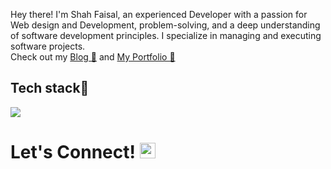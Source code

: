 Hey there! I'm Shah Faisal, an experienced Developer with a passion for Web design and Development, problem-solving, and a deep understanding of software development principles. I specialize in managing and executing software projects.<br>Check out my <a href="https://shahblogg.netlify.app/">Blog 📒<a/> and 
 <a href="https://shahfaisalh.netlify.app/">My Portfolio 🎉<a/>


##  Tech stack💼

<p align="left">
  <a href="https://skillicons.dev">
    <img src="https://skillicons.dev/icons?i=html,css,sass,tailwind,js,ts,react,nextjs,astro,threejs,nodejs,express,mongodb,django,py,kali,aws,xd,figma,webflow,blender" />
  </a>
</p>


# Let's Connect! <img src="https://raw.githubusercontent.com/Tarikul-Islam-Anik/Animated-Fluent-Emojis/master/Emojis/Hand%20gestures/Handshake.png" alt="Handshake" width="25" height="25" />

